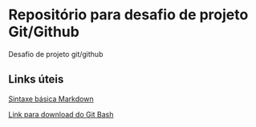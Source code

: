 # Repositório para desafio de projeto Git/Github
Desafio de projeto git/github

## Links úteis
[Sintaxe básica Markdown](https://www.markdownguide.org/getting-started/)

[Link para download do Git Bash](https://git-scm.com/download/win)
